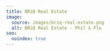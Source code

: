 ```yaml
---
title: BRiQ Real Estate
image:
  source: images/briq-real-estate.png
  alt: BRiQ Real Estate - Phil & Flo
seo:
  noindex: true
---
```

